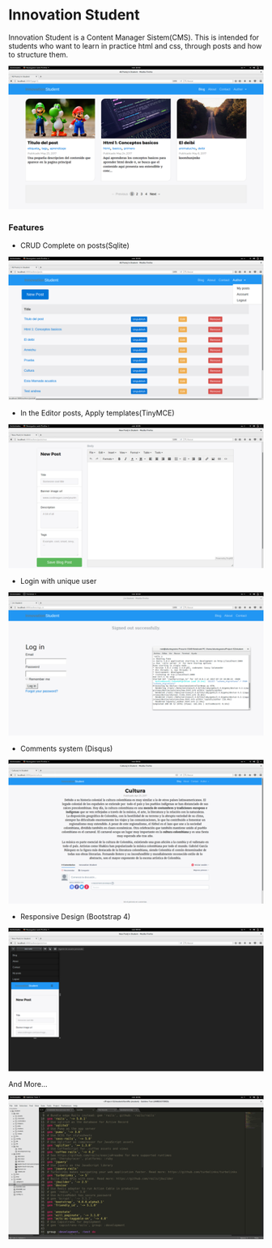 # Innovation Student

Innovation Student is a Content Manager Sistem(CMS). This is intended for students who want to learn in practice html and css, through posts and how to structure them.

![landing](https://github.com/WillArevalo/Project-S2/blob/master/student/Captura%20de%20pantalla%20de%202017-07-19%2010-02-53.png)


### Features

* CRUD Complete on posts(Sqlite)

![CRUD](https://github.com/WillArevalo/Project-S2/blob/75653822e921bcfefb62e59659f9f2aa688c1a43/student/Captura%20de%20pantalla%20de%202017-07-19%2010-03-38.png)

* In the Editor posts, Apply templates(TinyMCE)

![Editor](https://github.com/WillArevalo/Project-S2/blob/75653822e921bcfefb62e59659f9f2aa688c1a43/student/Captura%20de%20pantalla%20de%202017-07-19%2010-05-14.png)

* Login with unique user

![Login](https://github.com/WillArevalo/Project-S2/blob/75653822e921bcfefb62e59659f9f2aa688c1a43/student/Captura%20de%20pantalla%20de%202017-07-19%2010-10-01.png)

* Comments system (Disqus)

![Disqus](https://github.com/WillArevalo/Project-S2/blob/75653822e921bcfefb62e59659f9f2aa688c1a43/student/Captura%20de%20pantalla%20de%202017-07-19%2009-51-13.png)

* Responsive Design (Bootstrap 4)

![Responsive](https://github.com/WillArevalo/Project-S2/blob/75653822e921bcfefb62e59659f9f2aa688c1a43/student/Captura%20de%20pantalla%20de%202017-07-19%2009-53-20.png)

And More...

![Ruby-Gems](https://github.com/WillArevalo/Project-S2/blob/75653822e921bcfefb62e59659f9f2aa688c1a43/student/Captura%20de%20pantalla%20de%202017-07-19%2010-01-10.png)
